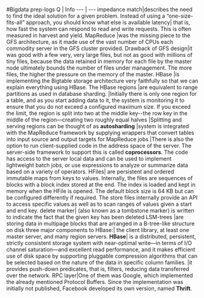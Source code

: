 #Bigdata prep-logs
Q | Info 
--- | ---
impedance match|describes the need to find the ideal solution for a given problem. Instead of using a “one-size-fits-all” approach, you should know what else is available
latency| that is, how fast the system can respond to read and write requests. This is often measured in harvest and yield.
MapReduce |was the missing piece to the GFS architecture, as it made use of the vast number of CPUs each commodity server in the GFS cluster provided. 
Drawback of GFS design|it was good with a few very, very large files, but not as good with millions of tiny files, because the data retained in memory for each file by the master node ultimately bounds the number of files under management. The more files, the higher the pressure on the memory of the master.
HBase |is implementing the Bigtable storage architecture very faithfully so that we can explain everything using HBase. 
The HBase regions |are equivalent to range partitions as used in database sharding.
 |Initially there is only one region for a table, and as you start adding data to it, the system is monitoring it to ensure that you do not exceed a configured maximum size. If you exceed the limit, the region is split into two at the middle key--the row key in the middle of the region—creating two roughly equal halves
  |Splitting and serving regions can be thought of as **autosharding**
 |system is integrated with the MapReduce framework by supplying wrappers that convert tables into input source and output targets for MapReduce jobs
  |There is also the option to run client-supplied code in the address space of the server. The server-side framework to support this is called **coprocessors**. The code has access to the server local data and can be used to implement lightweight batch jobs, or use expressions to analyze or summarize data based on a variety of operators.
HFiles| are persistent and ordered immutable maps from keys to values. Internally, the files are sequences of blocks with a block index stored at the end. The index is loaded and kept in memory when the HFile is opened. The default block size is 64 KB but can be configured differently if required. The store files internally provide an API to access specific values as well as to scan ranges of values given a start and end key.
delete marker| (also known as a tombstone marker) is written to indicate the fact that the given key has been deleted
LSM-trees |are storing data in multipage blocks that are arranged in a B-tree-like structure on disk
three major components to HBase:| the client library, at least one master server, and many region servers. 
**HBase**| is a distributed, persistent, strictly consistent storage system with near-optimal write—in terms of I/O channel saturation—and excellent read performance, and it makes efficient use of disk space by supporting pluggable compression algorithms that can be selected based on the nature of the data in specific column families.
 |it provides push-down predicates, that is, filters, reducing data transferred over the network.
 RPC layer|One of them was Google, which implemented the already mentioned Protocol Buffers. Since the implementation was initially not published, Facebook developed its own version, named **Thrift**.
